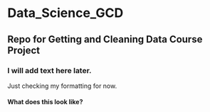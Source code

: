 # Data_Science_GCD
## Repo for Getting and Cleaning Data Course Project

### I will add text here later.

Just checking my formatting for now.

#### What does this look like?

